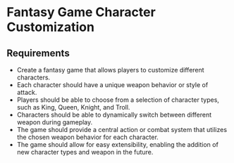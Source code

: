 # Fantasy Game Character Customization

## Requirements

- Create a fantasy game that allows players to customize different characters.
- Each character should have a unique weapon behavior or style of attack.
- Players should be able to choose from a selection of character types, such as King, Queen, Knight, and Troll.
- Characters should be able to dynamically switch between different weapon during gameplay.
- The game should provide a central action or combat system that utilizes the chosen weapon behavior for each character.
- The game should allow for easy extensibility, enabling the addition of new character types and weapon in the
  future.
